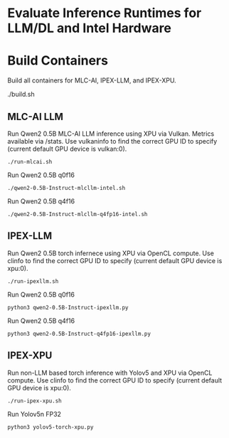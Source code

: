 # Evaluate Inference Runtimes for LLM/DL and Intel Hardware

# Build Containers

Build all containers for MLC-AI, IPEX-LLM, and IPEX-XPU.

./build.sh

## MLC-AI LLM

Run Qwen2 0.5B MLC-AI LLM inference using XPU via Vulkan. Metrics available via /stats. Use vulkaninfo to find the correct GPU ID to specify (current default GPU device is vulkan:0).


```
./run-mlcai.sh
```

Run Qwen2 0.5B q0f16

```
./qwen2-0.5B-Instruct-mlcllm-intel.sh
```

Run Qwen2 0.5B q4f16

```
./qwen2-0.5B-Instruct-mlcllm-q4fp16-intel.sh
```

## IPEX-LLM

Run Qwen2 0.5B torch infernece using XPU via OpenCL compute. Use clinfo to find the correct GPU ID to specify (current default GPU device is xpu:0).

```
./run-ipexllm.sh
```

Run Qwen2 0.5B q0f16

```
python3 qwen2-0.5B-Instruct-ipexllm.py
```

Run Qwen2 0.5B q4f16

```
python3 qwen2-0.5B-Instruct-q4fp16-ipexllm.py
```

## IPEX-XPU

Run non-LLM based torch inference with Yolov5 and XPU via OpenCL compute. Use clinfo to find the correct GPU ID to specify (current default GPU device is xpu:0).

```
./run-ipex-xpu.sh
```

Run Yolov5n FP32

```
python3 yolov5-torch-xpu.py
```
